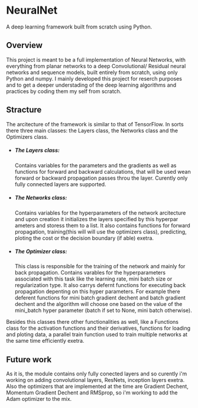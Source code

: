 # NeuralNet

A deep learning framework built from scratch using Python.

## Overview

This project is meant to be a full implementation of Neural Networks, with everything from planar networks to a deep 
Convolutional/ Residual neural networks and sequence models, built entirely from scratch, using only Python and numpy. I mainly
developed this project for reserch purposes and to get a deeper understading of the deep learning algorithms and practices by
coding them my self from scratch. 

## Stracture 

The arcitecture of the framework is similar to that of TensorFlow. In sorts there three main classes: the Layers class, the Networks class and the Optimizers class.
- ##### The Layers class:
  Contains variables for the parameters and the gradients as well as functions for forward and backward calculations, that will be used wean forward or backward propagation passes throu the layer. Curently only fully connected layers are supported.
  
- ##### The Networks class:
  Contains variables for the hyperparameters of the network arcitecture and upon creation it initializes the layers specified by this hyperpar ameters and storess them to a list. It also contains functions for forward propagation, training(this will will use the optimizers class), predicting, ploting the cost or the decision boundary (if able) exetra.
  
- ##### The Optimizer class:
   This class is responsible for the training of the network and mainly for back propagation. Contains varables for the hyperparameters associated with this task like the learning rate, mini batch size or regularization type. It also carrys defernt functions for executing back propagation depenting on this hyper parameters. For example there deferent functions for mini batch gradient dechent and batch gradient dechent and the algorithm will choose one based on the value of the mini_batch hyper parameter (batch if set to None, mini batch otherwise).

Besides this classes there other functionalities as well, like a Functions class for the activation functions and their derivatives, functions for loading and ploting data, a parallel train function used to train multiple networks at the same time efficiently exetra.

## Future work
As it is, the module contains only fully conected layers and so curently i'm working on adding convolutional layers, ResNets, inception layers exetra. Also the optimizers that are implemented at the time are Gradient Dechent, Momentum Gradient Dechent and RMSprop, so i'm working to add the Adam optimizer to the mix.
